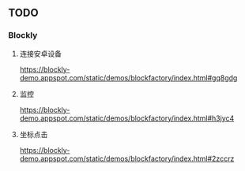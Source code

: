 ## TODO

### Blockly
1. 连接安卓设备

	<https://blockly-demo.appspot.com/static/demos/blockfactory/index.html#gq8gdg>

2. 监控

	<https://blockly-demo.appspot.com/static/demos/blockfactory/index.html#h3jyc4>

3. 坐标点击

	<https://blockly-demo.appspot.com/static/demos/blockfactory/index.html#2zccrz>
